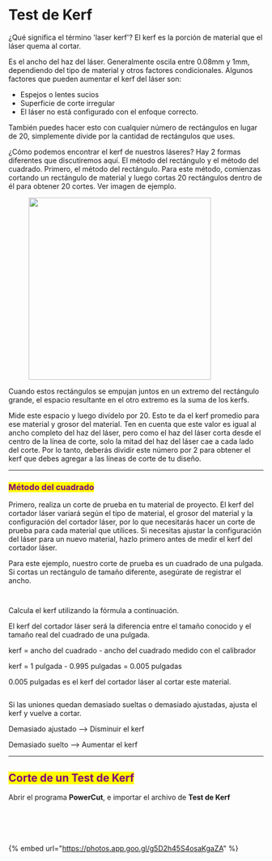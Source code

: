 # Test de Kerf

¿Qué significa el término 'laser kerf'? El kerf es la porción de material que el láser quema al cortar.&#x20;

Es el ancho del haz del láser. Generalmente oscila entre 0.08mm y 1mm, dependiendo del tipo de material y otros factores condicionales. Algunos factores que pueden aumentar el kerf del láser son:

* Espejos o lentes sucios
* Superficie de corte irregular
* El láser no está configurado con el enfoque correcto.

También puedes hacer esto con cualquier número de rectángulos en lugar de 20, simplemente divide por la cantidad de rectángulos que uses.

¿Cómo podemos encontrar el kerf de nuestros láseres? Hay 2 formas diferentes que discutiremos aquí. El método del rectángulo y el método del cuadrado. Primero, el método del rectángulo. Para este método, comienzas cortando un rectángulo de material y luego cortas 20 rectángulos dentro de él para obtener 20 cortes. Ver imagen de ejemplo.

<figure><img src="../.gitbook/assets/imagen_2023-11-12_230230473.png" alt="" width="360"><figcaption></figcaption></figure>

Cuando estos rectángulos se empujan juntos en un extremo del rectángulo grande, el espacio resultante en el otro extremo es la suma de los kerfs.&#x20;

Mide este espacio y luego divídelo por 20. Esto te da el kerf promedio para ese material y grosor del material. Ten en cuenta que este valor es igual al ancho completo del haz del láser, pero como el haz del láser corta desde el centro de la línea de corte, solo la mitad del haz del láser cae a cada lado del corte. Por lo tanto, deberás dividir este número por 2 para obtener el kerf que debes agregar a las líneas de corte de tu diseño.

***

### <mark style="color:purple;">Método del cuadrado</mark>

Primero, realiza un corte de prueba en tu material de proyecto. El kerf del cortador láser variará según el tipo de material, el grosor del material y la configuración del cortador láser, por lo que necesitarás hacer un corte de prueba para cada material que utilices. Si necesitas ajustar la configuración del láser para un nuevo material, hazlo primero antes de medir el kerf del cortador láser.

Para este ejemplo, nuestro corte de prueba es un cuadrado de una pulgada. Si cortas un rectángulo de tamaño diferente, asegúrate de registrar el ancho.&#x20;

<div>

<figure><img src="../.gitbook/assets/image (3).png" alt=""><figcaption></figcaption></figure>

 

<figure><img src="../.gitbook/assets/imagen_2023-11-12_230813906.png" alt=""><figcaption></figcaption></figure>

</div>

Calcula el kerf utilizando la fórmula a continuación.

El kerf del cortador láser será la diferencia entre el tamaño conocido y el tamaño real del cuadrado de una pulgada.

kerf = ancho del cuadrado - ancho del cuadrado medido con el calibrador

kerf = 1 pulgada - 0.995 pulgadas = 0.005 pulgadas

0.005 pulgadas es el kerf del cortador láser al cortar este material.

<figure><img src="../.gitbook/assets/image (4).png" alt=""><figcaption></figcaption></figure>

Si las uniones quedan demasiado sueltas o demasiado ajustadas, ajusta el kerf y vuelve a cortar.

Demasiado ajustado --> Disminuir el kerf

Demasiado suelto --> Aumentar el kerf

***

## <mark style="color:purple;">Corte de un Test de Kerf</mark>&#x20;

Abrir el programa **PowerCut**, e importar el archivo de **Test de Kerf**

<figure><img src="../.gitbook/assets/imagen_2023-11-12_182953237.png" alt=""><figcaption></figcaption></figure>

<div>

<figure><img src="../.gitbook/assets/imagen_2023-11-12_233031373.png" alt=""><figcaption></figcaption></figure>

 

<figure><img src="../.gitbook/assets/imagen_2023-11-12_233049961.png" alt=""><figcaption></figcaption></figure>

</div>

<figure><img src="../.gitbook/assets/imagen_2023-11-12_183103001.png" alt=""><figcaption></figcaption></figure>

<figure><img src="../.gitbook/assets/imagen_2023-11-12_183041455.png" alt=""><figcaption></figcaption></figure>

{% embed url="https://photos.app.goo.gl/g5D2h45S4osaKgaZA" %}

<figure><img src="../.gitbook/assets/image.png" alt=""><figcaption></figcaption></figure>

<div>

<figure><img src="../.gitbook/assets/image (1).png" alt=""><figcaption></figcaption></figure>

 

<figure><img src="../.gitbook/assets/imagen_2023-11-12_182655108.png" alt=""><figcaption></figcaption></figure>

 

<figure><img src="../.gitbook/assets/imagen_2023-11-12_182754369.png" alt=""><figcaption></figcaption></figure>

</div>

<figure><img src="../.gitbook/assets/imagen_2023-11-12_182732623.png" alt=""><figcaption></figcaption></figure>
